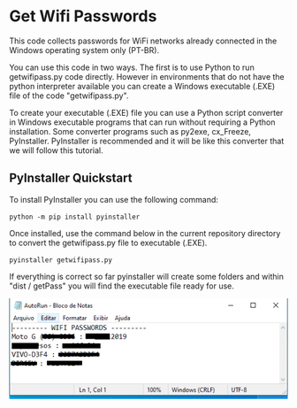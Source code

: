 # Get Wifi Passwords
This code collects passwords for WiFi networks already connected in the Windows operating system only (PT-BR).

You can use this code in two ways. The first is to use Python to run getwifipass.py code directly. However in environments that do not have the python interpreter available you can create a Windows executable (.EXE) file of the code "getwifipass.py".

To create your executable (.EXE) file you can use a Python script converter in Windows executable programs that can run without requiring a Python installation. Some converter programs such as py2exe, cx_Freeze, PyInstaller. PyInstaller is recommended and it will be like this converter that we will follow this tutorial.

## PyInstaller Quickstart
To install PyInstaller you can use the following command:
```
python -m pip install pyinstaller
```

Once installed, use the command below in the current repository directory to convert the getwifipass.py file to executable (.EXE).
```
pyinstaller getwifipass.py
```

If everything is correct so far pyinstaller will create some folders and within "dist / getPass" you will find the executable file ready for use.

![img](autorun_img.PNG)
